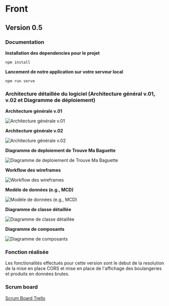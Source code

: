 # Front
## Version 0.5
### Documentation
__Installation des dependencies pour le projet__
```
npm install
```
__Lancement de notre application sur votre serveur local__
```
npm run serve
```
### Architecture détaillée du logiciel (Architecture général v.01, v.02 et Diagramme de déploiement)

__Architecture générale v.01__

![Architecture générale v.01](https://user-images.githubusercontent.com/57746806/134734427-ed0bd766-7da0-477b-856e-9320c226db14.png)

__Architecture générale v.02__

![Architecture générale v.02](https://user-images.githubusercontent.com/61032599/141541112-9474484e-5952-4fa3-bcb5-e52960e866cd.png)

__Diagramme de deploiement de Trouve Ma Baguette__

![Diagramme de deploiement de Trouve Ma Baguette](https://user-images.githubusercontent.com/61032599/139596611-90872b98-8ba4-4566-a90a-a85036c91dfe.jpg)

__Workflow des wireframes__

![Workflow des wireframes](https://user-images.githubusercontent.com/61032599/141541320-d9b02724-4485-4a3a-aef0-fff541abdf1f.png)

__Modèle de données (e.g., MCD)__

![Modèle de données (e.g., MCD)](https://user-images.githubusercontent.com/61032599/146588762-03e35aa6-b5c2-4a1e-87e9-af3bb1ad4ee1.png)

__Diagramme de classe détaillée__

![Diagramme de classe détaillée](https://user-images.githubusercontent.com/61032599/146588815-1c387d92-0652-4dc4-812d-ecf3dc059317.png)

__Diagramme de composants__

![Diagramme de composants](https://user-images.githubusercontent.com/61032599/146588820-1ca4e5ae-4c90-4966-a040-f0a012967d14.png)

### Fonction réalisée

Les fonctionalités effectués pour cette version sont le debut de la resolution de la mise en place CORS et mise en place de l'affichage des boulangeries et produits en données brutes.

### Scrum board

[Scrum Board Trello](https://trello.com/b/TYT4t5r9/trouve-ta-baguette "Lien Trello")
